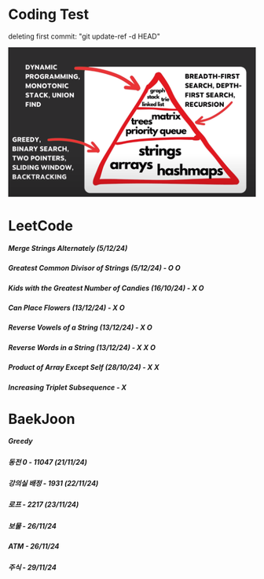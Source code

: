 # Coding Test

deleting first commit: "git update-ref -d HEAD"


![Image](image.png)

# LeetCode
##### Merge Strings Alternately (5/12/24)
##### Greatest Common Divisor of Strings (5/12/24) - O O
##### Kids with the Greatest Number of Candies (16/10/24) - X O
##### Can Place Flowers (13/12/24) - X O
##### Reverse Vowels of a String (13/12/24) - X O
##### Reverse Words in a String (13/12/24) - X X O
##### Product of Array Except Self (28/10/24) - X X
##### Increasing Triplet Subsequence - X
# BaekJoon 
##### Greedy
##### 동전 0 - 11047 (21/11/24)
##### 강의실 배정 - 1931 (22/11/24)
##### 로프 - 2217 (23/11/24)
##### 보물 - 26/11/24
##### ATM - 26/11/24
##### 주식 - 29/11/24

